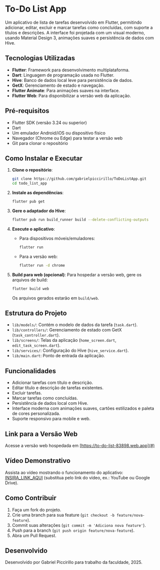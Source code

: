 # To-Do List App

Um aplicativo de lista de tarefas desenvolvido em Flutter, permitindo adicionar, editar, excluir e marcar tarefas como concluídas, com suporte a títulos e descrições. A interface foi projetada com um visual moderno, usando Material Design 3, animações suaves e persistência de dados com Hive.

## Tecnologias Utilizadas
- **Flutter**: Framework para desenvolvimento multiplataforma.
- **Dart**: Linguagem de programação usada no Flutter.
- **Hive**: Banco de dados local leve para persistência de dados.
- **GetX**: Gerenciamento de estado e navegação.
- **Flutter Animate**: Para animações suaves na interface.
- **Flutter Web**: Para disponibilizar a versão web da aplicação.

## Pré-requisitos
- Flutter SDK (versão 3.24 ou superior)
- Dart
- Um emulador Android/iOS ou dispositivo físico
- Navegador (Chrome ou Edge) para testar a versão web
- Git para clonar o repositório

## Como Instalar e Executar

1. **Clone o repositório**:
   ```bash
   git clone https://github.com/gabrielpiccirillo/ToDoListApp.git
   cd todo_list_app
   ```

2. **Instale as dependências**:
   ```bash
   flutter pub get
   ```

3. **Gere o adaptador do Hive**:
   ```bash
   flutter pub run build_runner build --delete-conflicting-outputs
   ```

4. **Execute o aplicativo**:
   - Para dispositivos móveis/emuladores:
     ```bash
     flutter run
     ```
   - Para a versão web:
     ```bash
     flutter run -d chrome
     ```

5. **Build para web (opcional)**:
   Para hospedar a versão web, gere os arquivos de build:
   ```bash
   flutter build web
   ```
   Os arquivos gerados estarão em `build/web`.

## Estrutura do Projeto
- `lib/models/`: Contém o modelo de dados da tarefa (`task.dart`).
- `lib/controllers/`: Gerenciamento de estado com GetX (`task_controller.dart`).
- `lib/screens/`: Telas da aplicação (`home_screen.dart`, `edit_task_screen.dart`).
- `lib/services/`: Configuração do Hive (`hive_service.dart`).
- `lib/main.dart`: Ponto de entrada da aplicação.

## Funcionalidades
- Adicionar tarefas com título e descrição.
- Editar título e descrição de tarefas existentes.
- Excluir tarefas.
- Marcar tarefas como concluídas.
- Persistência de dados local com Hive.
- Interface moderna com animações suaves, cartões estilizados e paleta de cores personalizada.
- Suporte responsivo para mobile e web.

## Link para a Versão Web
Acesse a versão web hospedada em [https://to-do-list-83898.web.app](#)

## Vídeo Demonstrativo
Assista ao vídeo mostrando o funcionamento do aplicativo: [INSIRA_LINK_AQUI](#) (substitua pelo link do vídeo, ex.: YouTube ou Google Drive).

## Como Contribuir
1. Faça um fork do projeto.
2. Crie uma branch para sua feature (`git checkout -b feature/nova-feature`).
3. Commit suas alterações (`git commit -m 'Adiciona nova feature'`).
4. Push para a branch (`git push origin feature/nova-feature`).
5. Abra um Pull Request.

## Desenvolvido
Desenvolvido por Gabriel Piccirillo para trabalho da faculdade, 2025.
